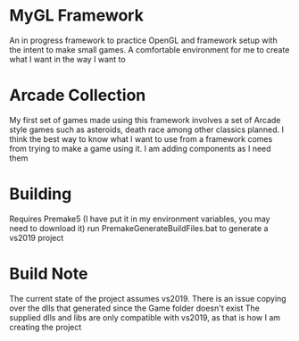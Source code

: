 # MyGL Framework
An in progress framework to practice OpenGL and framework setup with the intent to make small games. 
A comfortable environment for me to create what I want in the way I want to

# Arcade Collection
My first set of games made using this framework involves a set of Arcade style games such as asteroids, death race among other classics planned.
I think the best way to know what I want to use from a framework comes from trying to make a game using it.
I am adding components as I need them


# Building
Requires Premake5 (I have put it in my environment variables, you may need to download it)
run PremakeGenerateBuildFiles.bat to generate a vs2019 project

# Build Note
The current state of the project assumes vs2019. 
There is an issue copying over the dlls that generated since the Game folder doesn't exist
The supplied dlls and libs are only compatible with vs2019, as that is how I am creating the project
